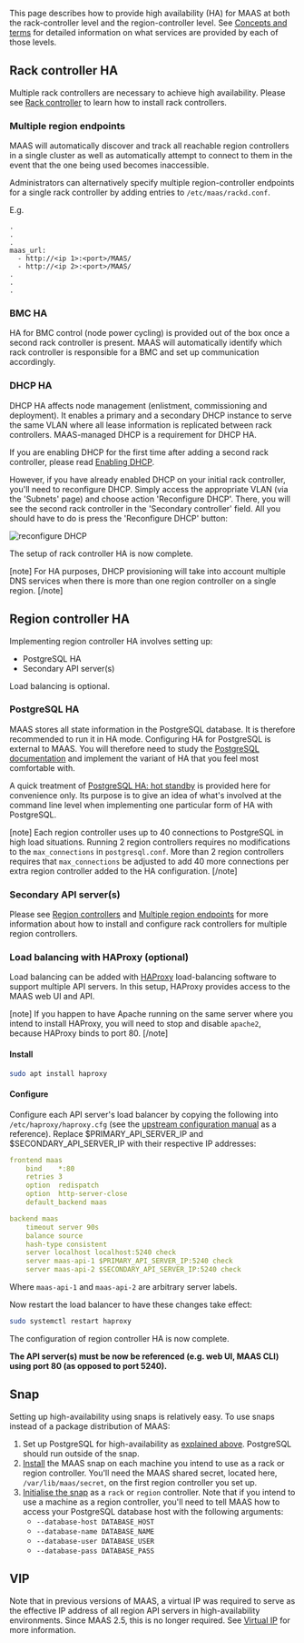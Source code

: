 <!--
Todo:
- CDO QA (irc: cgregan/jog) might be testing/using installing HA via Juju
-->
This page describes how to provide high availability (HA) for MAAS at both the rack-controller level and the region-controller level. See [Concepts and terms](intro-concepts.md#controllers) for detailed information on what services are provided by each of those levels.

## Rack controller HA

Multiple rack controllers are necessary to achieve high availability. Please see [Rack controller](installconfig-rack.md#install-a-rack-controller) to learn how to install rack controllers.

### Multiple region endpoints

MAAS will automatically discover and track all reachable region controllers in a single cluster as well as automatically attempt to connect to them in the event that the one being used becomes inaccessible.

Administrators can alternatively specify multiple region-controller endpoints for a single rack controller by adding entries to `/etc/maas/rackd.conf`.

E.g.

    .
    .
    .
    maas_url:
      - http://<ip 1>:<port>/MAAS/
      - http://<ip 2>:<port>/MAAS/
    .
    .
    .

### BMC HA

HA for BMC control (node power cycling) is provided out of the box once a second rack controller is present. MAAS will automatically identify which rack controller is responsible for a BMC and set up communication accordingly.

### DHCP HA

DHCP HA affects node management (enlistment, commissioning and deployment). It enables a primary and a secondary DHCP instance to serve the same VLAN where all lease information is replicated between rack controllers. MAAS-managed DHCP is a requirement for DHCP HA.

If you are enabling DHCP for the first time after adding a second rack controller, please read [Enabling DHCP](installconfig-network-dhcp.md#enabling-dhcp).

However, if you have already enabled DHCP on your initial rack controller, you'll need to reconfigure DHCP. Simply access the appropriate VLAN (via the 'Subnets' page) and choose action 'Reconfigure DHCP'. There, you will see the second rack controller in the 'Secondary controller' field. All you should have to do is press the 'Reconfigure DHCP' button:

![reconfigure DHCP](../media/manage-ha__2.6-ha-dhcp.png)

The setup of rack controller HA is now complete.

[note]
For HA purposes, DHCP provisioning will take into account multiple DNS services when there is more than one region controller on a single region.
[/note]

## Region controller HA

Implementing region controller HA involves setting up:

-   PostgreSQL HA
-   Secondary API server(s)

Load balancing is optional.

### PostgreSQL HA

MAAS stores all state information in the PostgreSQL database. It is therefore recommended to run it in HA mode. Configuring HA for PostgreSQL is external to MAAS. You will therefore need to study the [PostgreSQL documentation](https://www.postgresql.org/docs/9.5/static/high-availability.html) and implement the variant of HA that you feel most comfortable with.

A quick treatment of [PostgreSQL HA: hot standby](manage-ha-postgresql.md) is provided here for convenience only. Its purpose is to give an idea of what's involved at the command line level when implementing one particular form of HA with PostgreSQL.

[note]
Each region controller uses up to 40 connections to PostgreSQL in high load situations. Running 2 region controllers requires no modifications to the `max_connections` in `postgresql.conf`. More than 2 region controllers requires that `max_connections` be adjusted to add 40 more connections per extra region controller added to the HA configuration.
[/note]

### Secondary API server(s)

Please see [Region controllers](installconfig-region.md) and [Multiple region endpoints](#multiple-region-endpoints) for more information about how to install and configure rack controllers for multiple region controllers.

### Load balancing with HAProxy (optional)

Load balancing can be added with [HAProxy](http://www.haproxy.org/) load-balancing software to support multiple API servers. In this setup, HAProxy provides access to the MAAS web UI and API.

[note]
If you happen to have Apache running on the same server where you intend to install HAProxy, you will need to stop and disable `apache2`, because HAProxy binds to port 80.
[/note]

#### Install

``` bash
sudo apt install haproxy
```

#### Configure

Configure each API server's load balancer by copying the following into `/etc/haproxy/haproxy.cfg` (see the [upstream configuration manual](http://cbonte.github.io/haproxy-dconv/1.6/configuration.html) as a reference). Replace $PRIMARY_API_SERVER_IP and $SECONDARY_API_SERVER_IP with their respective IP addresses:

``` yaml
frontend maas
    bind    *:80
    retries 3
    option  redispatch
    option  http-server-close
    default_backend maas

backend maas
    timeout server 90s
    balance source
    hash-type consistent
    server localhost localhost:5240 check
    server maas-api-1 $PRIMARY_API_SERVER_IP:5240 check
    server maas-api-2 $SECONDARY_API_SERVER_IP:5240 check
```

Where `maas-api-1` and `maas-api-2` are arbitrary server labels.

Now restart the load balancer to have these changes take effect:

``` bash
sudo systemctl restart haproxy
```

The configuration of region controller HA is now complete.

**The API server(s) must be now be referenced (e.g. web UI, MAAS CLI) using port 80 (as opposed to port 5240).**

## Snap

Setting up high-availability using snaps is relatively easy. To use snaps instead of a package distribution of MAAS:

1.  Set up PostgreSQL for high-availability as [explained above](manage-ha.md#postgresql-ha). PostgreSQL should run outside of the snap.
2.  [Install](installconfig-snap-install.md#install-from-snap) the MAAS snap on each machine you intend to use as a rack or region controller. You'll need the MAAS shared secret, located here, `/var/lib/maas/secret`, on the first region controller you set up.
3.  [Initialise the snap](installconfig-snap-install.md#initialisation) as a `rack` or `region` controller. Note that if you intend to use a machine as a region controller, you'll need to tell MAAS how to access your PostgreSQL database host with the following arguments:
    -   `--database-host DATABASE_HOST`
    -   `--database-name DATABASE_NAME`
    -   `--database-user DATABASE_USER`
    -   `--database-pass DATABASE_PASS`

## VIP

Note that in previous versions of MAAS, a virtual IP was required to serve as the effective IP address of all region API servers in high-availability environments. Since MAAS 2.5, this is no longer required. See [Virtual IP](https://docs.maas.io/2.4/en/manage-ha#virtual-ip) for more information.

<!-- LINKS -->


